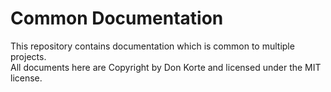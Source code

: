 # Common Documentation

This repository contains documentation which is common to multiple projects.  
All documents here are Copyright by Don Korte and licensed under the MIT license.
